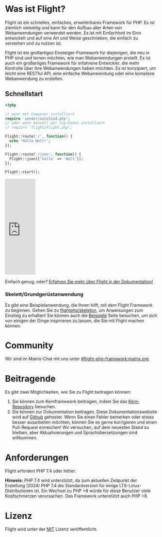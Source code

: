 # Was ist Flight?

Flight ist ein schnelles, einfaches, erweiterbares Framework für PHP. Es ist ziemlich vielseitig und kann für den Aufbau aller Arten von Webanwendungen verwendet werden. Es ist mit Einfachheit im Sinn entwickelt und auf eine Art und Weise geschrieben, die einfach zu verstehen und zu nutzen ist.

Flight ist ein großartiges Einsteiger-Framework für diejenigen, die neu in PHP sind und lernen möchten, wie man Webanwendungen erstellt. Es ist auch ein großartiges Framework für erfahrene Entwickler, die mehr Kontrolle über ihre Webanwendungen haben möchten. Es ist konzipiert, um leicht eine RESTful API, eine einfache Webanwendung oder eine komplexe Webanwendung zu erstellen.

## Schnellstart

```php
<?php

// wenn mit Composer installiert
require 'vendor/autoload.php';
// oder wenn manuell per Zip-Datei installiert
// require 'flight/Flight.php';

Flight::route('/', function() {
  echo 'Hallo Welt!';
});

Flight::route('/json', function() {
  Flight::json(['hallo' => 'Welt']);
});

Flight::start();
```

<div class="video-container">
	<iframe width="100vw" height="315" src="https://www.youtube.com/embed/VCztp1QLC2c?si=W3fSWEKmoCIlC7Z5" title="YouTube video player" frameborder="0" allow="accelerometer; autoplay; clipboard-write; encrypted-media; gyroscope; picture-in-picture; web-share" allowfullscreen></iframe>
</div>

Einfach genug, oder? [Erfahren Sie mehr über Flight in der Dokumentation!](learn)

### Skelett/Grundgerüstanwendung

Es gibt eine Beispielanwendung, die Ihnen hilft, mit dem Flight Framework zu beginnen. Gehen Sie zu [flightphp/skeleton](https://github.com/flightphp/skeleton), um Anweisungen zum Einstieg zu erhalten! Sie können auch die [Beispiele](examples) Seite besuchen, um sich von einigen der Dinge inspirieren zu lassen, die Sie mit Flight machen können.

# Community

Wir sind im Matrix-Chat mit uns unter [#flight-php-framework:matrix.org](https://matrix.to/#/#flight-php-framework:matrix.org).

# Beitragende

Es gibt zwei Möglichkeiten, wie Sie zu Flight beitragen können: 

1. Sie können zum Kernframework beitragen, indem Sie das [Kern-Repository](https://github.com/flightphp/core) besuchen. 
1. Sie können zur Dokumentation beitragen. Diese Dokumentationswebsite wird auf [Github](https://github.com/flightphp/docs) gehostet. Wenn Sie einen Fehler bemerken oder etwas besser ausarbeiten möchten, können Sie es gerne korrigieren und einen Pull-Request einreichen! Wir versuchen, auf dem neuesten Stand zu bleiben, aber Aktualisierungen und Sprachübersetzungen sind willkommen.

# Anforderungen

Flight erfordert PHP 7.4 oder höher.

**Hinweis:** PHP 7.4 wird unterstützt, da zum aktuellen Zeitpunkt der Erstellung (2024) PHP 7.4 die Standardversion für einige LTS-Linux-Distributionen ist. Ein Wechsel zu PHP >8 würde für diese Benutzer viele Kopfschmerzen verursachen. Das Framework unterstützt auch PHP >8.

# Lizenz

Flight wird unter der [MIT](https://github.com/flightphp/core/blob/master/LICENSE) Lizenz veröffentlicht.